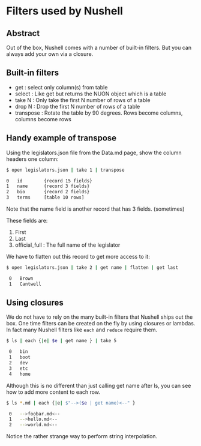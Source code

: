 # Filters used by Nushell

## Abstract

Out of the box, Nushell comes with a number of built-in filters. But you can
always add your own via a closure.

## Built-in filters

- get : select only column(s) from table
- select : Like get but returns the NUON object which is a table
- take N : Only take the first N number of rows of a table
- drop N : Drop the first N number of rows of a table
- transpose : Rotate the table by 90 degrees. Rows become columns, columns become rows

## Handy example of transpose

Using the legislators.json file from the Data.md page, show the column headers
one column:

```sh
$ open legislators.json | take 1 | transpose

0   id        {record 15 fields} 
1   name      {record 3 fields}  
2   bio       {record 2 fields}  
3   terms     [table 10 rows]    
```

Note that the name field is another record that has 3 fields. (sometimes)

These fields are:

1. First
2. Last
3. official_full : The full name of the legislator

We have to flatten out this record to get more access to it:

```sh
$ open legislators.json | take 2 | get name | flatten | get last

 0   Brown    
 1   Cantwell 
```

## Using closures

We do not have to rely on the many built-in filters that Nushell ships
out the box. One time filters can be created on the fly by using closures or
lambdas. In fact many Nushell filters like `each` and `reduce` require them.

```sh
$ ls | each {|e| $e | get name } | take 5

 0   bin  
 1   boot 
 2   dev  
 3   etc  
 4   home 
```

Although this is no different than just calling get name after ls, you can see
how to add more content to each row.

```sh
$ ls *.md | each {|e| $"-->($e | get name)<--" }

 0   -->foobar.md<-- 
 1   -->hello.md<--  
 2   -->world.md<--  
```

Notice the rather strange way to perform string interpolation.
